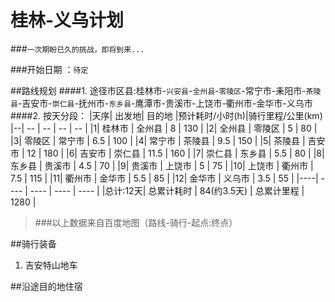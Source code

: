 # 桂林-义乌计划
###`一次期盼已久的挑战，即将到来...`

###开始日期 ：`待定`

##路线规划
####1. 途径市区县:桂林市-`兴安县`-`全州县`-`零陵区`-常宁市-耒阳市-`茶陵县`-吉安市-`崇仁县`-抚州市-`东乡县`-鹰潭市-贵溪市-上饶市-衢州市-金华市-义乌市
####2. 按天分段：
|天序| 出发地| 目的地 |预计耗时/小时(h)|骑行里程/公里(km)
|--| -- | -- | -- | -- |
|1| 桂林市 | 全州县 | 8 | 130 |
|2| 全州县 | 零陵区 | 5 | 80 |
|3| 零陵区 | 常宁市 | 6.5 | 100 |
|4| 常宁市 | 茶陵县 | 9.5 | 150 |
|5| 茶陵县 | 吉安市 | 12 | 180 |
|6| 吉安市 | 崇仁县 | 11.5 | 160 |
|7| 崇仁县 | 东乡县 | 5.5 | 80 |
|8| 东乡县 | 贵溪市 | 4.5 | 70 |
|9| 贵溪市 | 上饶市 | 5 | 75 |
|10| 上饶市 | 衢州市 | 7.5 | 115 |
|11| 衢州市 | 金华市 | 5.5 | 85 |
|12| 金华市 | 义乌市 | 3.5 | 55 |
|----| ---- | ---- | ---- | ---- |
|总计:12天|  总累计耗时 | 84(约3.5天) | 总累计里程 | 1280 |
>###以上数据来自百度地图（路线-骑行-起点:终点）

##骑行装备
1. 吉安特山地车


##沿途目的地住宿
